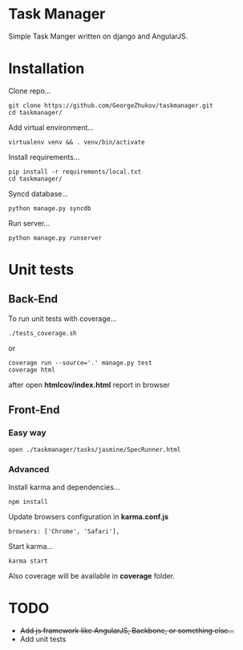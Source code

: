 # Task Manager
Simple Task Manger written on django and AngularJS.


# Installation


Clone repo...

    git clone https://github.com/GeorgeZhukov/taskmanager.git
    cd taskmanager/
    
Add virtual environment...
  
    virtualenv venv && . venv/bin/activate
    
Install requirements...
    
    pip install -r requirements/local.txt
    cd taskmanager/
    
Syncd database...

    python manage.py syncdb
    
Run server...

    python manage.py runserver

# Unit tests

## Back-End
To run unit tests with coverage...

    ./tests_coverage.sh

or

    coverage run --source='.' manage.py test
    coverage html

after open **htmlcov/index.html** report in browser

## Front-End

### Easy way

    open ./taskmanager/tasks/jasmine/SpecRunner.html
    
### Advanced

Install karma and dependencies...

    npm install
    
Update browsers configuration in **karma.conf.js**

    browsers: ['Chrome', 'Safari'],
    
Start karma...

    karma start
    
Also coverage will be available in **coverage** folder.
    
# TODO
- ~~Add js framework like AngularJS, Backbone, or something else...~~
- Add unit tests
